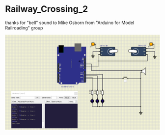 # Railway_Crossing_2
thanks for "bell" sound to Mike Osborn from "Arduino for Model Railroading" group

![schematic](https://github.com/tehniq3/Railway_Crossing_2/blob/main/Railway_crossing_servo_bell_button_schematic.PNG)
